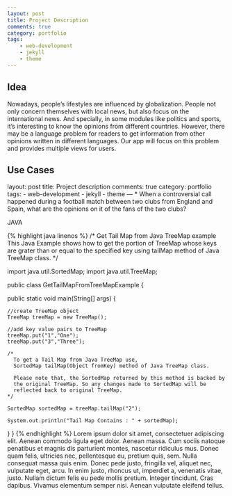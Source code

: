 ```yaml
---
layout: post
title: Project Description
comments: true
category: portfolio
tags:
    - web-development
    - jekyll
    - theme
---
```


## Idea ##


Nowadays, people’s lifestyles are influenced by globalization. People not only concern themselves with local news, but also focus on the international news. And specially, in some modules like politics and sports, it’s interesting to know the opinions from different countries. However, there may be a language problem for readers to get information from other opinions written in different languages. Our app will focus on this problem and provides multiple views for users.


## Use Cases ##

layout: post title: Project description comments: true category: portfolio tags: - web-development - jekyll - theme — * When a controversial call happened during a football match between two clubs from England and Spain, what are the opinions on it of the fans of the two clubs?


<p class="highlighter-header">JAVA</p>
{% highlight java linenos %}
/*
  Get Tail Map from Java TreeMap example
  This Java Example shows how to get the portion of TreeMap whose keys
  are grater than or equal to the specified key using tailMap method
  of Java TreeMap class.
*/

import java.util.SortedMap;
import java.util.TreeMap;

public class GetTailMapFromTreeMapExample {

  public static void main(String[] args) {

    //create TreeMap object
    TreeMap treeMap = new TreeMap();

    //add key value pairs to TreeMap
    treeMap.put("1","One");
    treeMap.put("3","Three");

    /*
      To get a Tail Map from Java TreeMap use,
      SortedMap tailMap(Object fromKey) method of Java TreeMap class.

      Please note that, the SortedMap returned by this method is backed by
      the original TreeMap. So any changes made to SortedMap will be
      reflected back to original TreeMap.
    */

    SortedMap sortedMap = treeMap.tailMap("2");

    System.out.println("Tail Map Contains : " + sortedMap);
  }
}
{% endhighlight %}
Lorem ipsum dolor sit amet, consectetuer adipiscing elit. Aenean commodo ligula eget dolor. Aenean massa. Cum sociis natoque penatibus et magnis dis parturient montes, nascetur ridiculus mus. Donec quam felis, ultricies nec, pellentesque eu, pretium quis, sem. Nulla consequat massa quis enim.
Donec pede justo, fringilla vel, aliquet nec, vulputate eget, arcu. In enim justo, rhoncus ut, imperdiet a, venenatis vitae, justo. Nullam dictum felis eu pede mollis pretium. Integer tincidunt. Cras dapibus. Vivamus elementum semper nisi. Aenean vulputate eleifend tellus.

